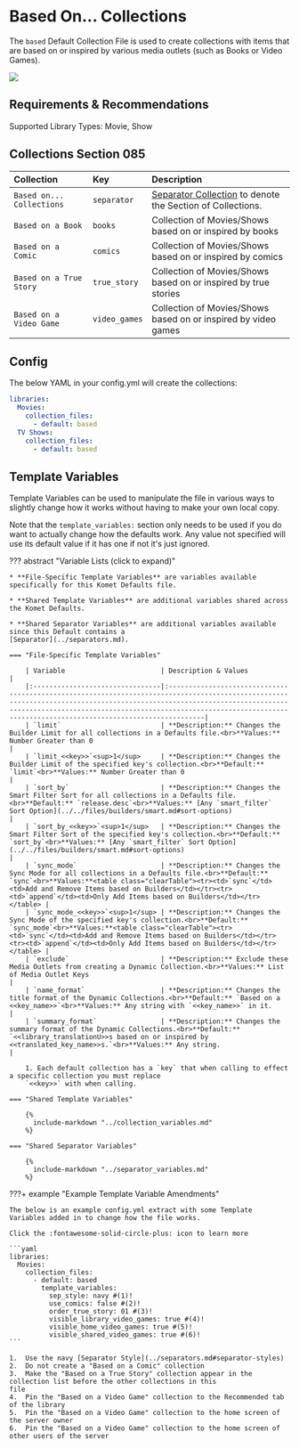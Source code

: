 # Based On... Collections

The `based` Default Collection File is used to create collections with items that are based on or inspired by various 
media outlets (such as Books or Video Games).

![](../images/based.png)

## Requirements & Recommendations

Supported Library Types: Movie, Show

## Collections Section 085

| Collection                 | Key           | Description                                                                    |
|:---------------------------|:--------------|:-------------------------------------------------------------------------------|
| `Based on...  Collections` | `separator`   | [Separator Collection](../separators.md) to denote the Section of Collections. |
| `Based on a Book`          | `books`       | Collection of Movies/Shows based on or inspired by books                       |
| `Based on a Comic`         | `comics`      | Collection of Movies/Shows based on or inspired by comics                      |
| `Based on a True Story`    | `true_story`  | Collection of Movies/Shows based on or inspired by true stories                |
| `Based on a Video Game`    | `video_games` | Collection of Movies/Shows based on or inspired by video games                 |

## Config

The below YAML in your config.yml will create the collections:

```yaml
libraries:
  Movies:
    collection_files:
      - default: based
  TV Shows:
    collection_files:
      - default: based
```

## Template Variables

Template Variables can be used to manipulate the file in various ways to slightly change how it works without having to 
make your own local copy.

Note that the `template_variables:` section only needs to be used if you do want to actually change how the defaults 
work. Any value not specified will use its default value if it has one if not it's just ignored.

??? abstract "Variable Lists (click to expand)"

    * **File-Specific Template Variables** are variables available specifically for this Komet Defaults file.

    * **Shared Template Variables** are additional variables shared across the Komet Defaults.

    * **Shared Separator Variables** are additional variables available since this Default contains a 
    [Separator](../separators.md).

    === "File-Specific Template Variables"

        | Variable                        | Description & Values                                                                                                                                                                                                                                                                             |
        |:--------------------------------|:-------------------------------------------------------------------------------------------------------------------------------------------------------------------------------------------------------------------------------------------------------------------------------------------------|
        | `limit`                         | **Description:** Changes the Builder Limit for all collections in a Defaults file.<br>**Values:** Number Greater than 0                                                                                                                                                                          |
        | `limit_<<key>>`<sup>1</sup>     | **Description:** Changes the Builder Limit of the specified key's collection.<br>**Default:** `limit`<br>**Values:** Number Greater than 0                                                                                                                                                       |
        | `sort_by`                       | **Description:** Changes the Smart Filter Sort for all collections in a Defaults file.<br>**Default:** `release.desc`<br>**Values:** [Any `smart_filter` Sort Option](../../files/builders/smart.md#sort-options)                                                                                |
        | `sort_by_<<key>>`<sup>1</sup>   | **Description:** Changes the Smart Filter Sort of the specified key's collection.<br>**Default:** `sort_by`<br>**Values:** [Any `smart_filter` Sort Option](../../files/builders/smart.md#sort-options)                                                                                          |
        | `sync_mode`                     | **Description:** Changes the Sync Mode for all collections in a Defaults file.<br>**Default:** `sync`<br>**Values:**<table class="clearTable"><tr><td>`sync`</td><td>Add and Remove Items based on Builders</td></tr><tr><td>`append`</td><td>Only Add Items based on Builders</td></tr></table> |
        | `sync_mode_<<key>>`<sup>1</sup> | **Description:** Changes the Sync Mode of the specified key's collection.<br>**Default:** `sync_mode`<br>**Values:**<table class="clearTable"><tr><td>`sync`</td><td>Add and Remove Items based on Builders</td></tr><tr><td>`append`</td><td>Only Add Items based on Builders</td></tr></table> |
        | `exclude`                       | **Description:** Exclude these Media Outlets from creating a Dynamic Collection.<br>**Values:** List of Media Outlet Keys                                                                                                                                                                        |
        | `name_format`                   | **Description:** Changes the title format of the Dynamic Collections.<br>**Default:** `Based on a <<key_name>>`<br>**Values:** Any string with `<<key_name>>` in it.                                                                                                                             |
        | `summary_format`                | **Description:** Changes the summary format of the Dynamic Collections.<br>**Default:** `<<library_translationU>>s based on or inspired by <<translated_key_name>>s.`<br>**Values:** Any string.                                                                                                 |

        1. Each default collection has a `key` that when calling to effect a specific collection you must replace 
        `<<key>>` with when calling.
    
    === "Shared Template Variables"

        {%
          include-markdown "../collection_variables.md"
        %}
    
    === "Shared Separator Variables"

        {%
          include-markdown "../separator_variables.md"
        %}

???+ example "Example Template Variable Amendments"

    The below is an example config.yml extract with some Template Variables added in to change how the file works.

    Click the :fontawesome-solid-circle-plus: icon to learn more
    
    ```yaml
    libraries:
      Movies:
        collection_files:
          - default: based
            template_variables:
              sep_style: navy #(1)!
              use_comics: false #(2)!
              order_true_story: 01 #(3)!
              visible_library_video_games: true #(4)!
              visible_home_video_games: true #(5)!
              visible_shared_video_games: true #(6)!
    ```

    1.  Use the navy [Separator Style](../separators.md#separator-styles)
    2.  Do not create a "Based on a Comic" collection
    3.  Make the "Based on a True Story" collection appear in the collection list before the other collections in this 
    file
    4.  Pin the "Based on a Video Game" collection to the Recommended tab of the library
    5.  Pin the "Based on a Video Game" collection to the home screen of the server owner
    6.  Pin the "Based on a Video Game" collection to the home screen of other users of the server
